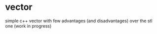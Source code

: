 # vector
simple c++ vector with few advantages (and disadvantages) over the stl one (work in progress)
